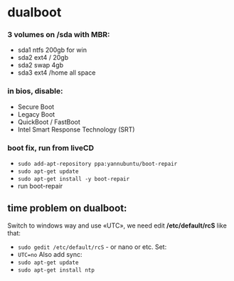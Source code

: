 # dualboot
### 3 volumes on /sda with MBR:
- sda1 ntfs 200gb for win
- sda2 ext4 / 20gb
- sda2 swap 4gb 
- sda3 ext4 /home all space

### in bios, disable:
- Secure Boot
- Legacy Boot
- QuickBoot / FastBoot
- Intel Smart Response Technology (SRT)

### boot fix, run from liveCD
- `sudo add-apt-repository ppa:yannubuntu/boot-repair`
- `sudo apt-get update`
- `sudo apt-get install -y boot-repair`
- run boot-repair

## time problem on dualboot:
Switch to windows way and use «UTC», we need edit **/etc/default/rcS** like that:
- `sudo gedit /etc/default/rcS` - or nano or etc.
Set:
- `UTC=no`
Also add sync:
- `sudo apt-get update`
- `sudo apt-get install ntp`